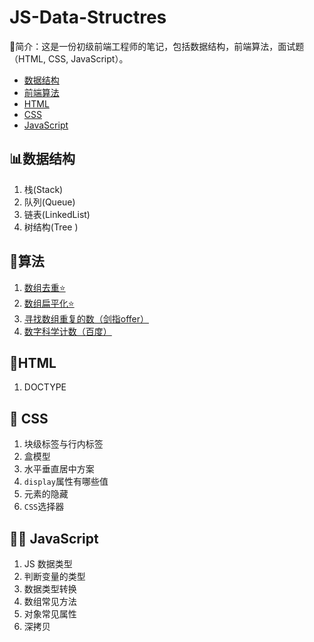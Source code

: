 # JS-Data-Structres

🔎简介：这是一份初级前端工程师的笔记，包括数据结构，前端算法，面试题（HTML, CSS, JavaScript）。


- [数据结构](01数据结构/RED.md)
- [前端算法](./02算法/RED.md)
- [HTML](./HTML/RED.md)
- [CSS](./CSS/RED.md)
- [JavaScript](./JavaScrip/RED.md)



## 📊数据结构
1. 栈(Stack)
2. 队列(Queue)
3. 链表(LinkedList)
4. 树结构(Tree )


## 🔐算法
1. [数组去重⭐](./05算法/01.md)
2. [数组扁平化⭐](./05算法/02.md)
3. [寻找数组重复的数（剑指offer）](./05算法/03.md)
4. [数字科学计数（百度）](./02算法/04.md)



## 📃HTML 
1. DOCTYPE

## 🎨 CSS

1. 块级标签与行内标签
2. 盒模型
3. 水平垂直居中方案
4. `display`属性有哪些值
5. 元素的隐藏
6. `CSS`选择器


## 🏃‍♂️ JavaScript

1. JS 数据类型
2. 判断变量的类型
3. 数据类型转换
4. 数组常见方法
5. 对象常见属性
6. 深拷贝







